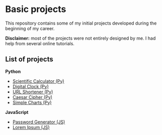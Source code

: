 # Basic projects

This repository contains some of my initial projects developed during the beginning of my career.

**Disclaimer:** most of the projects were not entirely designed by me. I had help from several online tutorials.

## List of projects

**Python**
* [Scientific Calculator (Py)](https://github.com/math-reis/basic-projects/tree/main/scientific-calculator)
* [Digital Clock (Py)](https://github.com/math-reis/basic-projects/tree/main/digital-clock)
* [URL Shortener (Py)](https://github.com/math-reis/basic-projects/tree/main/URL-shortener)
* [Caesar Cipher (Py)](https://github.com/math-reis/basic-projects/tree/main/caesar-cipher)
* [Simple Charts (Py)](https://github.com/math-reis/basic-projects/tree/main/simple-charts)

**JavaScript**
* [Password Generator (JS)](https://github.com/math-reis/basic-projects/tree/main/password-generator)
* [Lorem Ipsum (JS)](https://github.com/math-reis/basic-projects/tree/main/lorem-ipsum)
